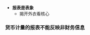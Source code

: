 * **报表是表象**
    * 揭开外衣看核心

### 货币计量的报表不能反映非财务信息
<!-- * **从头到尾浏览一遍，凭借第一感觉发现异常数据**
    * 第一类问题 - _`第一感觉`_
        * `从利润表上`发现净利润亏损、营业收入很少、投资收益很高或亏损很多、营业外支出金额很大等
        * `资产负债表中`应收账款、存货金额很大，应付账款、应付票据、短期借款等流动负债很多
        * `现金流量表`中净现金流量为负值、经营现金净流量为负值等
    * 第二类问题 - _`计算`_
        * `一是增减变动的计算`，比如营业收入、营业成本、净利润与往年同期对比增减多少，增减的幅度有多大，这些计算不需要会计知识，只需用到加减乘除

        * `二是比率计算`，比如净资产收益率、销售净利率、资产负债率、流动比率、速动比率、应收账款周转率、存货周转率、现金收入比等，这些计算需要掌握一定的会计知识，需要准确掌握计算公式。 -->
